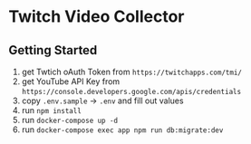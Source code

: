 # Twitch Video Collector

## Getting Started

1. get Twtich oAuth Token from `https://twitchapps.com/tmi/`
2. get YouTube API Key from `https://console.developers.google.com/apis/credentials`
3. copy `.env.sample` -> `.env` and fill out values
4. run `npm install`
5. run `docker-compose up -d`
6. run `docker-compose exec app npm run db:migrate:dev`
